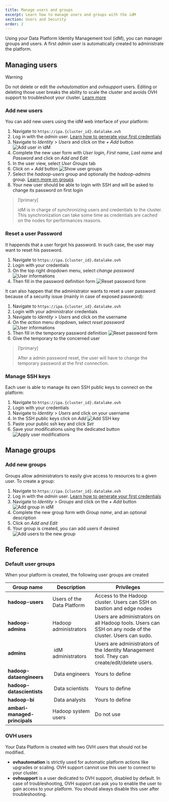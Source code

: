 ```yaml
---
title: Manage users and groups
excerpt: Learn how to manage users and groups with the idM
section: Users and Security
order: 2
---
```


Using your Data Platform Identity Management tool (idM), you can manager groups and users. A first *admin* user is automatically created to administrate the platform.

## Managing users

> [!warning]
>
> Do not delete or edit the *ovhautomation* and *ovhsupport* users. Editing or deleting those user breaks the ability
to scale the cluster and avoids OVH support to troubleshoot your cluster. [Learn more](#ovh-users)
>

### Add new users

You can add new users using the idM web interface of your platform:

1. Navigate to `https://ipa.{cluster_id}.datalake.ovh`
2. Log in with the *admin* user. [Learn how to generate your first credentials](../retrieve-credentials/guide.en-gb.md)
3. Navigate to  *Identity* > *Users* and click on the *+ Add* button
![Add user in idM](images/idm-add-user.png)
4. Complete the new user form with *User login*, *First name*, *Last name* and *Password* and click on *Add and Edit*
5. In the user view, select *User Groups* tab
6. Click on *+ Add* button
![Show user groups](images/idm-user-group-tab.png)
7. Select the *hadoop-users* group and optionally the *hadoop-admins* group. [Learn more on groups](#default-user-groups)
8. Your new user should be able to login with SSH and will be asked to change its password on first login

> [!primary]
>
> idM is in charge of synchronizing users and credentials to the cluster. This synchronization can take some time as
credentials are cached on the nodes for performances reasons.
>


### Reset a user Password
It happends that a user forgot his password. In such case, the user may want to reset his password.

1. Navigate to `https://ipa.{cluster_id}.datalake.ovh`
2. Login with your credentials
4. On the top right dropdown menu, select *change password*
![User informations](images/idm-self-password-reset.png)
5. Then fill in the password definition form
![Reset password form](images/idm-self-password-reset-form.png)

It can also happen that the administrator wants to reset a user password because of a security issue
(mainly in case of exposed password):

1. Navigate to `https://ipa.{cluster_id}.datalake.ovh`
2. Login with your administrator credentials
3. Navigate to  *Identity* > *Users* and click on the username
4. On the *action* menu dropdown, select *reset password*
![User informations](images/idm-user-password-reset.png)
5. Then fill in the temporary password definition
![Reset password form](images/idm-user-password-reset-form.png)
6. Give the temporary to the concerned user

> [!primary]
>
> After a admin password reset, the user will have to change the temporary password at the first connection.
>

### Manage SSH keys
Each user is able to manage its own SSH public keys to connect on the platform:

1. Navigate to `https://ipa.{cluster_id}.datalake.ovh`
2. Login with your credentials
3. Navigate to  *Identity* > *Users* and click on your username
4. In the SSH public keys click on *Add*
![Add SSH key](images/idm-add-ssh-key.png)
5. Paste your public ssh key and click *Set*
6. Save your modifications using the dedicated button
![Apply user modifications](images/idm-user-save.png)

## Manage groups
### Add new groups
Groups allow administrators to easily give access to resources to a given user. To create a group:

1. Navigate to `https://ipa.{cluster_id}.datalake.ovh`
2. Log in with the *admin* user. [Learn how to generate your first credentials](../retrieve-credentials/guide.en-gb.md)
3. Navigate to  *Identity* > *Groups* and click on the *+ Add* button
![Add group in idM](images/idm-add-group.png)
4. Complete the new group form with *Group name*, and an optional description
5. Click on *Add and Edit*
6. Your group is created, you can add users if desired
![Add users to the new group](images/idm-edit-group.png)

## Reference
### Default user groups
When your platform is created, the following user groups are created

Group name                   | Description                                            | Privileges
-----------------------------|--------------------------------------------------------|----------------
**hadoop-users**             | Users of the Data Platform                             | Access to the Hadoop cluster. Users can SSH on bastion and edge nodes
**hadoop-admins**            | Hadoop administrators                                  | Users are administrators on all Hadoop tools. Users can SSH on any node of the cluster. Users can sudo.
**admins**                   | idM administrators                                     | Users are administrators of the Identity Management tool. They can create/edit/delete users.
**hadoop-dataengineers**     | Data engineers                                         | Yours to define
**hadoop-datascientists**    | Data scientists                                        | Yours to define
**hadoop-bi**                | Data analysts                                          | Yours to define
**ambari-managed-principals**| Hadoop system users                                    | Do not use


### OVH users
Your Data Platform is created with two OVH users that should not be modified.

- **ovhautomation** is strictly used for automatic platform actions like upgrades or scaling. OVH support cannot use this user to connect to your cluster.
- **ovhsupport** is a user dedicated to OVH support, disabled by default. In case of troubleshooting, OVH support can ask you to enable the user to gain access to your platform.
You should always disable this user after troubleshooting.
